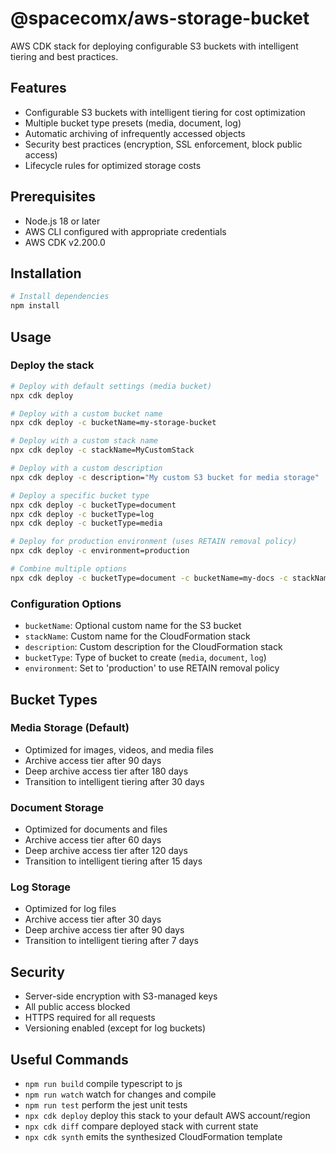 # @spacecomx/aws-storage-bucket

AWS CDK stack for deploying configurable S3 buckets with intelligent tiering and best practices.

## Features

- Configurable S3 buckets with intelligent tiering for cost optimization
- Multiple bucket type presets (media, document, log)
- Automatic archiving of infrequently accessed objects
- Security best practices (encryption, SSL enforcement, block public access)
- Lifecycle rules for optimized storage costs

## Prerequisites

- Node.js 18 or later
- AWS CLI configured with appropriate credentials
- AWS CDK v2.200.0

## Installation

```bash
# Install dependencies
npm install
```

## Usage

### Deploy the stack

```bash
# Deploy with default settings (media bucket)
npx cdk deploy

# Deploy with a custom bucket name
npx cdk deploy -c bucketName=my-storage-bucket

# Deploy with a custom stack name
npx cdk deploy -c stackName=MyCustomStack

# Deploy with a custom description
npx cdk deploy -c description="My custom S3 bucket for media storage"

# Deploy a specific bucket type
npx cdk deploy -c bucketType=document
npx cdk deploy -c bucketType=log
npx cdk deploy -c bucketType=media

# Deploy for production environment (uses RETAIN removal policy)
npx cdk deploy -c environment=production

# Combine multiple options
npx cdk deploy -c bucketType=document -c bucketName=my-docs -c stackName=DocsStack -c description="Document storage bucket"
```

### Configuration Options

- `bucketName`: Optional custom name for the S3 bucket
- `stackName`: Custom name for the CloudFormation stack
- `description`: Custom description for the CloudFormation stack
- `bucketType`: Type of bucket to create (`media`, `document`, `log`)
- `environment`: Set to 'production' to use RETAIN removal policy

## Bucket Types

### Media Storage (Default)
- Optimized for images, videos, and media files
- Archive access tier after 90 days
- Deep archive access tier after 180 days
- Transition to intelligent tiering after 30 days

### Document Storage
- Optimized for documents and files
- Archive access tier after 60 days
- Deep archive access tier after 120 days
- Transition to intelligent tiering after 15 days

### Log Storage
- Optimized for log files
- Archive access tier after 30 days
- Deep archive access tier after 90 days
- Transition to intelligent tiering after 7 days

## Security

- Server-side encryption with S3-managed keys
- All public access blocked
- HTTPS required for all requests
- Versioning enabled (except for log buckets)

## Useful Commands

* `npm run build`   compile typescript to js
* `npm run watch`   watch for changes and compile
* `npm run test`    perform the jest unit tests
* `npx cdk deploy`  deploy this stack to your default AWS account/region
* `npx cdk diff`    compare deployed stack with current state
* `npx cdk synth`   emits the synthesized CloudFormation template